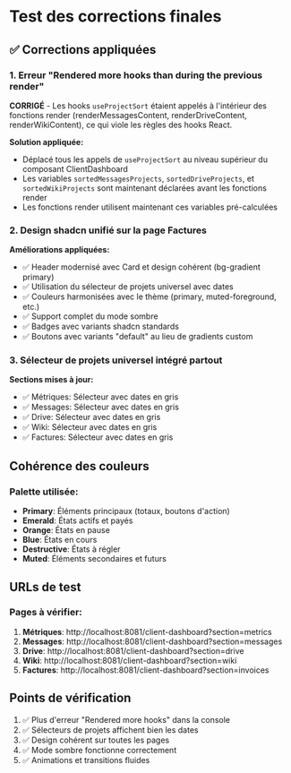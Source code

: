 # Test des corrections finales

## ✅ Corrections appliquées

### 1. Erreur "Rendered more hooks than during the previous render" 
**CORRIGÉ** - Les hooks `useProjectSort` étaient appelés à l'intérieur des fonctions render (renderMessagesContent, renderDriveContent, renderWikiContent), ce qui viole les règles des hooks React.

**Solution appliquée:**
- Déplacé tous les appels de `useProjectSort` au niveau supérieur du composant ClientDashboard
- Les variables `sortedMessagesProjects`, `sortedDriveProjects`, et `sortedWikiProjects` sont maintenant déclarées avant les fonctions render
- Les fonctions render utilisent maintenant ces variables pré-calculées

### 2. Design shadcn unifié sur la page Factures
**Améliorations appliquées:**
- ✅ Header modernisé avec Card et design cohérent (bg-gradient primary)
- ✅ Utilisation du sélecteur de projets universel avec dates
- ✅ Couleurs harmonisées avec le thème (primary, muted-foreground, etc.)
- ✅ Support complet du mode sombre
- ✅ Badges avec variants shadcn standards
- ✅ Boutons avec variants "default" au lieu de gradients custom

### 3. Sélecteur de projets universel intégré partout
**Sections mises à jour:**
- ✅ Métriques: Sélecteur avec dates en gris
- ✅ Messages: Sélecteur avec dates en gris  
- ✅ Drive: Sélecteur avec dates en gris
- ✅ Wiki: Sélecteur avec dates en gris
- ✅ Factures: Sélecteur avec dates en gris

## Cohérence des couleurs

### Palette utilisée:
- **Primary**: Éléments principaux (totaux, boutons d'action)
- **Emerald**: États actifs et payés
- **Orange**: États en pause
- **Blue**: États en cours
- **Destructive**: États à régler
- **Muted**: Éléments secondaires et futurs

## URLs de test

### Pages à vérifier:
1. **Métriques**: http://localhost:8081/client-dashboard?section=metrics
2. **Messages**: http://localhost:8081/client-dashboard?section=messages  
3. **Drive**: http://localhost:8081/client-dashboard?section=drive
4. **Wiki**: http://localhost:8081/client-dashboard?section=wiki
5. **Factures**: http://localhost:8081/client-dashboard?section=invoices

## Points de vérification

1. ✅ Plus d'erreur "Rendered more hooks" dans la console
2. ✅ Sélecteurs de projets affichent bien les dates
3. ✅ Design cohérent sur toutes les pages
4. ✅ Mode sombre fonctionne correctement
5. ✅ Animations et transitions fluides